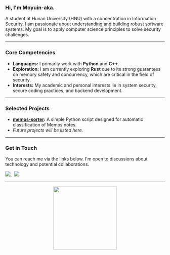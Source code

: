 ### Hi, I'm Moyuin-aka.

A student at Hunan University (HNU) with a concentration in Information Security. I am passionate about understanding and building robust software systems. My goal is to apply computer science principles to solve security challenges.

---

### Core Competencies

* **Languages:** I primarily work with **Python** and **C++**.
* **Exploration:** I am currently exploring **Rust** due to its strong guarantees on memory safety and concurrency, which are critical in the field of security.
* **Interests:** My academic and personal interests lie in system security, secure coding practices, and backend development.

---

### Selected Projects

* **[memos-sorter](https://github.com/Moyuin-aka/memos-sorter):** A simple Python script designed for automatic classification of Memos notes.
* *Future projects will be listed here.*

---

### Get in Touch

You can reach me via the links below. I'm open to discussions about technology and potential collaborations.

<p align="left">
  <a href="https://moyuin.top">
    <img src="https://img.shields.io/badge/Website-4A4A4A?style=for-the-badge" />
  </a>
  &nbsp;
  <a href="mailto:me@moyuin.top">
    <img src="https://img.shields.io/badge/Email-D14836?style=for-the-badge&logo=gmail&logoColor=white" />
  </a>
</p>

---

<p align="center">
  <img src="https://media.giphy.com/media/v1.Y2lkPTc5MGI3NjExM2FucjJid2ZlYjZ1Z2F0dDRlZGNremE4dGl1MHBxN21qZ3J1YjN1cSZlcD12MV9pbnRlcm5hbF9naWZfYnlfaWQmY3Q9Zw/3oKIPnAiaMCws8nOsE/giphy.gif" width="200" />
</p>
